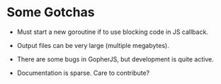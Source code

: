 # Some Gotchas

- Must start a new goroutine if to use blocking code in JS callback.

- Output files can be very large (multiple megabytes).

- There are some bugs in GopherJS, but development is quite active.

- Documentation is sparse. Care to contribute?
